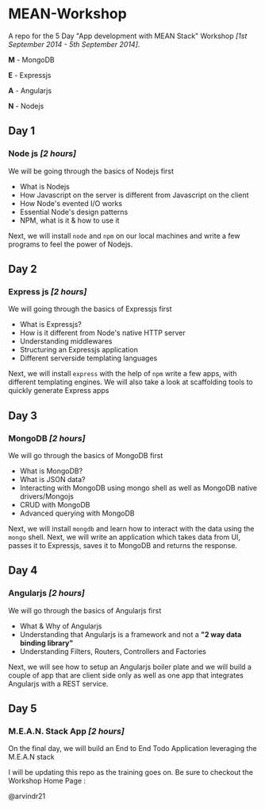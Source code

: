 MEAN-Workshop
=============

A repo for the 5 Day "App development with MEAN Stack" Workshop _[1st September 2014 - 5th September 2014]_.

**M** - MongoDB

**E** - Expressjs

**A** - Angularjs

**N** - Nodejs

## Day 1 
### Node js _[2 hours]_

We will be going through the basics of Nodejs first

* What is Nodejs
* How Javascript on the server is different from Javascript on the client 
* How Node's evented I/O works 
* Essential Node's design patterns
* NPM, what is it & how to use it

Next, we will install `node` and `npm` on our local machines and write a few programs to feel the power of Nodejs.

## Day 2
### Express js _[2 hours]_

We will going through the basics of Expressjs first

* What is Expressjs?
* How is it different from Node's native HTTP server
* Understanding middlewares
* Structuring an Expressjs application
* Different serverside templating languages

Next, we will install `express` with the help of `npm` write a few apps, with different templating engines. We will also take a look at scaffolding tools to quickly generate Express apps

## Day 3 
### MongoDB _[2 hours]_

We will go through the basics of MongoDB first

* What is MongoDB?
* What is JSON data?
* Interacting with MongoDB using mongo shell as well as MongoDB native drivers/Mongojs
* CRUD with MongoDB
* Advanced querying with MongoDB

Next, we will install `mongdb` and learn how to interact with the data using the `mongo` shell. Next, we will write an application which takes data from UI, passes it to Expressjs, saves it to MongoDB and returns the response. 

## Day 4
### Angularjs _[2 hours]_

We will go through the basics of Angularjs first

* What & Why of Angularjs
* Understanding that Angularjs is a framework and not a **"2 way data binding library"**
* Understanding Filters, Routers, Controllers and Factories

Next, we will see how to setup an Angularjs boiler plate and we will build a couple of app that are client side only as well as one app that integrates Angularjs with a REST service. 

## Day 5
### M.E.A.N. Stack App _[2 hours]_

On the final day, we will build an End to End Todo Application leveraging the M.E.A.N stack


I will be updating this repo as the training goes on. Be sure to checkout the Workshop Home Page : 

@arvindr21